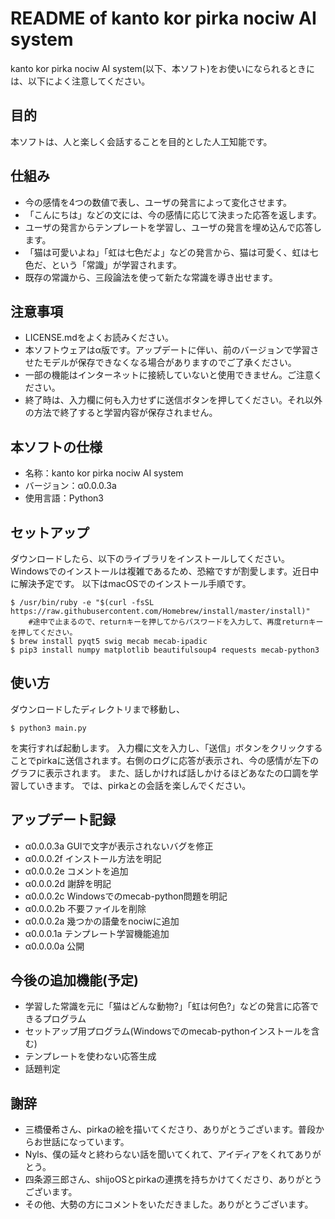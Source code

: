 # README of kanto kor pirka nociw AI system
kanto kor pirka nociw AI system(以下、本ソフト)をお使いになられるときには、以下によく注意してください。

## 目的
本ソフトは、人と楽しく会話することを目的とした人工知能です。

## 仕組み
* 今の感情を4つの数値で表し、ユーザの発言によって変化させます。
* 「こんにちは」などの文には、今の感情に応じて決まった応答を返します。
* ユーザの発言からテンプレートを学習し、ユーザの発言を埋め込んで応答します。
* 「猫は可愛いよね」「虹は七色だよ」などの発言から、猫は可愛く、虹は七色だ、という「常識」が学習されます。
* 既存の常識から、三段論法を使って新たな常識を導き出せます。

## 注意事項
* LICENSE.mdをよくお読みください。
* 本ソフトウェアはα版です。アップデートに伴い、前のバージョンで学習させたモデルが保存できなくなる場合がありますのでご了承ください。
* 一部の機能はインターネットに接続していないと使用できません。ご注意ください。
* 終了時は、入力欄に何も入力せずに送信ボタンを押してください。それ以外の方法で終了すると学習内容が保存されません。

## 本ソフトの仕様
* 名称：kanto kor pirka nociw AI system
* バージョン：α0.0.0.3a
* 使用言語：Python3

## セットアップ
ダウンロードしたら、以下のライブラリをインストールしてください。Windowsでのインストールは複雑であるため、恐縮ですが割愛します。近日中に解決予定です。
以下はmacOSでのインストール手順です。

```console:
$ /usr/bin/ruby -e "$(curl -fsSL https://raw.githubusercontent.com/Homebrew/install/master/install)"
	#途中で止まるので、returnキーを押してからパスワードを入力して、再度returnキーを押してください。
$ brew install pyqt5 swig mecab mecab-ipadic 
$ pip3 install numpy matplotlib beautifulsoup4 requests mecab-python3
```
## 使い方
ダウンロードしたディレクトリまで移動し、

```console:
$ python3 main.py
```
を実行すれば起動します。
入力欄に文を入力し、「送信」ボタンをクリックすることでpirkaに送信されます。右側のログに応答が表示され、今の感情が左下のグラフに表示されます。
また、話しかければ話しかけるほどあなたの口調を学習していきます。
では、pirkaとの会話を楽しんでください。

## アップデート記録
* α0.0.0.3a GUIで文字が表示されないバグを修正
* α0.0.0.2f インストール方法を明記
* α0.0.0.2e コメントを追加
* α0.0.0.2d 謝辞を明記
* α0.0.0.2c Windowsでのmecab-python問題を明記
* α0.0.0.2b 不要ファイルを削除
* α0.0.0.2a 幾つかの語彙をnociwに追加
* α0.0.0.1a テンプレート学習機能追加
* α0.0.0.0a 公開

## 今後の追加機能(予定)
* 学習した常識を元に「猫はどんな動物?」「虹は何色?」などの発言に応答できるプログラム
* セットアップ用プログラム(Windowsでのmecab-pythonインストールを含む)
* テンプレートを使わない応答生成
* 話題判定

## 謝辞
* 三橋優希さん、pirkaの絵を描いてくださり、ありがとうございます。普段からお世話になっています。
* Nyls、僕の延々と終わらない話を聞いてくれて、アイディアをくれてありがとう。
* 四条源三郎さん、shijoOSとpirkaの連携を持ちかけてくださり、ありがとうございます。
* その他、大勢の方にコメントをいただきました。ありがとうございます。
